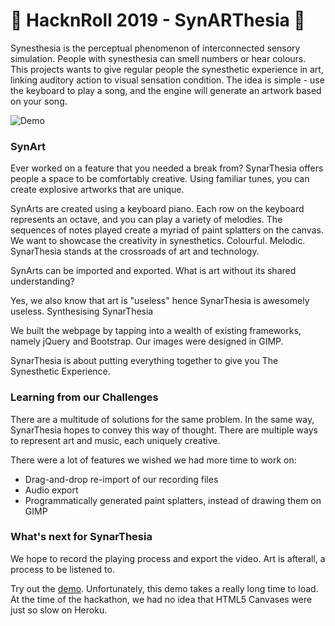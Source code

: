 # :musical_keyboard: HacknRoll 2019 - SynARThesia :musical_keyboard:

Synesthesia is the perceptual phenomenon of interconnected sensory simulation. People with synesthesia can smell numbers or hear colours. This projects wants to give regular people the synesthetic experience in art, linking auditory action to visual sensation condition. The idea is simple - use the keyboard to play a song, and the engine will generate an artwork based on your song.

![Demo](https://challengepost-s3-challengepost.netdna-ssl.com/photos/production/software_photos/000/743/368/datas/gallery.jpg)

### SynArt

Ever worked on a feature that you needed a break from? SynarThesia offers people a space to be comfortably creative. Using familiar tunes, you can create explosive artworks that are unique.

SynArts are created using a keyboard piano. Each row on the keyboard represents an octave, and you can play a variety of melodies. The sequences of notes played create a myriad of paint splatters on the canvas. We want to showcase the creativity in synesthetics. Colourful. Melodic. SynarThesia stands at the crossroads of art and technology.

SynArts can be imported and exported. What is art without its shared understanding?

Yes, we also know that art is "useless" hence SynarThesia is awesomely useless.
Synthesising SynarThesia

We built the webpage by tapping into a wealth of existing frameworks, namely jQuery and Bootstrap. Our images were designed in GIMP.

SynarThesia is about putting everything together to give you The Synesthetic Experience.

### Learning from our Challenges

There are a multitude of solutions for the same problem. In the same way, SynarThesia hopes to convey this way of thought. There are multiple ways to represent art and music, each uniquely creative.

There were a lot of features we wished we had more time to work on:

- Drag-and-drop re-import of our recording files
- Audio export
- Programmatically generated paint splatters, instead of drawing them on GIMP

### What's next for SynarThesia

We hope to record the playing process and export the video. Art is afterall, a process to be listened to.

Try out the [demo](https://synarthesia.herokuapp.com/synarthesia.html). Unfortunately, this demo takes a really long time to load. At the time of the hackathon, we had no idea that HTML5 Canvases were just so slow on Heroku.
